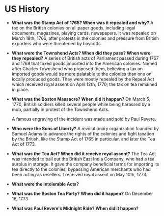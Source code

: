 # US History

- **What was the Stamp Act of 1765? When was it repealed and why?** A tax on the British colonies on all paper goods, including  legal documents, magazines, playing cards, newspapers. It was repealed on March 18th, 1766, after protests in the colonies and pressure from British exporters who were threatened by boycotts.
- **What were the Townshend Acts? When did they pass? When were they repealed?** A series of British acts of Parliament passed during 1767 and 1768 that taxed goods imported into the American colonies. Named after Charles Townshend who proposed them, believing a tax on imported goods would be more palatable to the colonies than one on locally produced goods. They were mostly repealed by the Repeal Act which received royal assent on April 12th, 1770; the tax on tea remained in place.
- **What was the Boston Massacre? When did it happen?** On March 5, 1770, British soldiers killed several people while being harassed by a mob, partially in protest of the Townshend Acts.

    A famous engraving of the incident was made and sold by Paul Revere.
- **Who were the Sons of Liberty?** A revolutionary organization founded by Samuel Adams to advance the rights of the colonies and fight taxation by the British, like the Stamp Act of 1765 in particular, and later the Tea Act of 1773.
- **What was the Tea Act? When did it receive royal assent?** The Tea Act was intended to bail out the British East India Company, who had a tea surplus in storage. It gave the company beneficial terms for importing its tea directly to the colonies, bypassing American merchants who had been acting as resellers. t received royal assent on May 10th, 1773.
- **What were the Intolerable Acts?**
- **What was the Boston Tea Party? When did it happen?** On December 16, 1773
- **What was Paul Revere's Midnight Ride? When did it happen?**